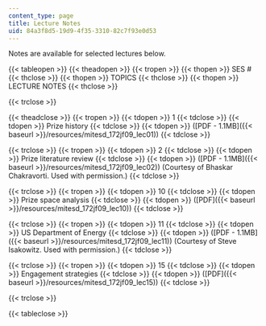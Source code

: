 ```yaml
---
content_type: page
title: Lecture Notes
uid: 84a3f8d5-19d9-4f35-3310-82c7f93e0d53
---
```


Notes are available for selected lectures below.

{{< tableopen >}}
{{< theadopen >}}
{{< tropen >}}
{{< thopen >}}
SES #
{{< thclose >}}
{{< thopen >}}
TOPICS
{{< thclose >}}
{{< thopen >}}
LECTURE NOTES
{{< thclose >}}

{{< trclose >}}

{{< theadclose >}}
{{< tropen >}}
{{< tdopen >}}
1
{{< tdclose >}}
{{< tdopen >}}
Prize history
{{< tdclose >}}
{{< tdopen >}}
([PDF - 1.1MB]({{< baseurl >}}/resources/mitesd_172jf09_lec01))
{{< tdclose >}}

{{< trclose >}}
{{< tropen >}}
{{< tdopen >}}
2
{{< tdclose >}}
{{< tdopen >}}
Prize literature review
{{< tdclose >}}
{{< tdopen >}}
([PDF - 1.1MB]({{< baseurl >}}/resources/mitesd_172jf09_lec02)) (Courtesy of Bhaskar Chakravorti. Used with permission.)
{{< tdclose >}}

{{< trclose >}}
{{< tropen >}}
{{< tdopen >}}
10
{{< tdclose >}}
{{< tdopen >}}
Prize space analysis
{{< tdclose >}}
{{< tdopen >}}
([PDF]({{< baseurl >}}/resources/mitesd_172jf09_lec10))
{{< tdclose >}}

{{< trclose >}}
{{< tropen >}}
{{< tdopen >}}
11
{{< tdclose >}}
{{< tdopen >}}
US Department of Energy
{{< tdclose >}}
{{< tdopen >}}
([PDF - 1.1MB]({{< baseurl >}}/resources/mitesd_172jf09_lec11)) (Courtesy of Steve Isakowitz. Used with permission.)
{{< tdclose >}}

{{< trclose >}}
{{< tropen >}}
{{< tdopen >}}
15
{{< tdclose >}}
{{< tdopen >}}
Engagement strategies
{{< tdclose >}}
{{< tdopen >}}
([PDF]({{< baseurl >}}/resources/mitesd_172jf09_lec15))
{{< tdclose >}}

{{< trclose >}}

{{< tableclose >}}